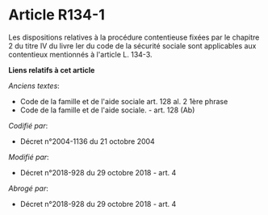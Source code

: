 # Article R134-1

Les dispositions relatives à la procédure contentieuse fixées par le chapitre 2 du titre IV du livre Ier du code de la
sécurité sociale sont applicables aux contentieux mentionnés à l'article L. 134-3.

**Liens relatifs à cet article**

_Anciens textes_:

  - Code de la famille et de l'aide sociale art. 128 al. 2 1ère phrase
  - Code de la famille et de l'aide sociale. - art. 128 (Ab)

_Codifié par_:

  - Décret n°2004-1136 du 21 octobre 2004

_Modifié par_:

  - Décret n°2018-928 du 29 octobre 2018 - art. 4

_Abrogé par_:

  - Décret n°2018-928 du 29 octobre 2018 - art. 4

